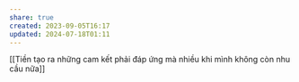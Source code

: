 ```yaml
---
share: true
created: 2023-09-05T16:17
updated: 2024-07-18T01:11
---
```

[[Tiền tạo ra những cam kết phải đáp ứng mà nhiều khi mình không còn nhu cầu nữa]]